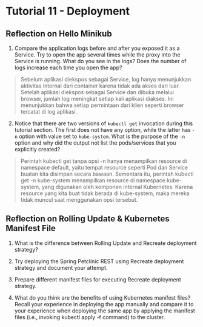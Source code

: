 # Tutorial 11 - Deployment

## Reflection on Hello Minikub

1. Compare the application logs before and after you exposed it as a Service. Try to open the app several times while the proxy into the Service is running. What do you see in the logs? Does the number of logs increase each time you open the app?
  > Sebelum aplikasi diekspos sebagai Service, log hanya menunjukkan aktivitas internal dari container karena tidak ada akses dari luar. Setelah aplikasi diekspos sebagai Service dan dibuka melalui browser, jumlah log meningkat setiap kali aplikasi diakses. Ini menunjukkan bahwa setiap permintaan dari klien seperti browser tercatat di log aplikasi.
  
2. Notice that there are two versions of `kubectl get` invocation during this tutorial section. The first does not have any option, while the latter has `-n` option with value set to `kube-system`. What is the purpose of the `-n` option and why did the output not list the pods/services that you explicitly created?
  > Perintah kubectl get tanpa opsi -n hanya menampilkan resource di namespace default, yaitu tempat resource seperti Pod dan Service buatan kita disimpan secara bawaan. Sementara itu, perintah kubectl get -n kube-system menampilkan resource di namespace kube-system, yang digunakan oleh komponen internal Kubernetes. Karena resource yang kita buat tidak berada di kube-system, maka mereka tidak muncul saat menggunakan opsi tersebut.

## Reflection on Rolling Update & Kubernetes Manifest File

1. What is the difference between Rolling Update and Recreate deployment strategy?

2. Try deploying the Spring Petclinic REST using Recreate deployment strategy and document your attempt.

3. Prepare different manifest files for executing Recreate deployment strategy.

4. What do you think are the benefits of using Kubernetes manifest files? Recall your experience in deploying the app manually and compare it to your experience when deploying the same app by applying the manifest files (i.e., invoking kubectl apply -f command) to the cluster.

